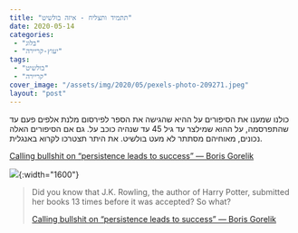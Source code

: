 ```yaml
---
title: "תתמיד ותצליח - איזה בולשיט"
date: 2020-05-14
categories: 
 - "בלוג"
 - "יעוץ-קריירה"
tags: 
 - "בולשיט"
 - "קריירה"
cover_image: "/assets/img/2020/05/pexels-photo-209271.jpeg"
layout: "post"
---
```


כולנו שמענו את הסיפורים על ההיא שהגישה את הספר לפירסום מלנת אלפים פעם עד שהתפרסמה, על ההוא שמילצר עד גיל 45 עד שנהיה כוכב על. גם אם הסיפורים האלה נכונים, מאוחיהם מסתתר לא מעט בולשיט. את היתר תצטרכו לקרוא באנגלית.

[Calling bullshit on “persistence leads to success” — Boris Gorelik](http://gorelik.net/2020/05/14/calling-bullshit-on-persistence-leads-to-success/)

![](https://randomstratum.files.wordpress.com/2020/05/survivorship-bias.png){:width="1600"}

> Did you know that J.K. Rowling, the author of Harry Potter, submitted her books 13 times before it was accepted? So what?
> 
> [Calling bullshit on “persistence leads to success” — Boris Gorelik](http://gorelik.net/2020/05/14/calling-bullshit-on-persistence-leads-to-success/)
